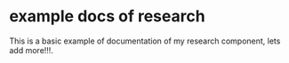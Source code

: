 # example docs of research

This is a basic example of documentation of my research component, lets add more!!!.
